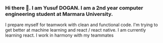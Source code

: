 ### Hi there 👋. I am Yusuf DOGAN. I am a 2nd year computer engineering student at Marmara University.
I prepare myself for teamwork with clean and functional code.
I'm trying to get better at machine learning and react / react native.
I am currently learning react.
I work in harmony with my teammates

<!--
**1yusufdogan/1yusufdogan** is a ✨ _special_ ✨ repository because its `README.md` (this file) appears on your GitHub profile.

Here are some ideas to get you started:

- 🔭 I’m currently working on java and python.
- 🌱 I’m currently learning react and machine learning.
- 📫 How to reach me: yu.dogan@icloud.com
-->
